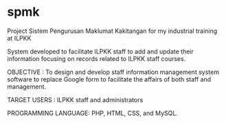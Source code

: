 # spmk
Project Sistem Pengurusan Maklumat Kakitangan for my industrial training at ILPKK

System developed to facilitate ILPKK staff to add and update their 
information focusing on records related to ILPKK staff courses.

OBJECTIVE : To design and develop staff information management system software to replace Google form 
to facilitate the affairs of both staff and management. 

TARGET USERS : ILPKK staff and administrators

PROGRAMMING LANGUAGE: PHP, HTML, CSS, and MySQL.
